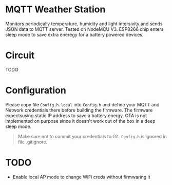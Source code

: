 # MQTT Weather Station
Monitors periodically temperature, humidity and light intersivity and sends JSON data to MQTT server. Tested on NodeMCU V3.
ESP8266 chip enters sleep mode to save extra eneregy for a battery powered devices.

# Circuit
TODO

# Configuration
Please copy file `Config.h.local` into `Config.h` and define your MQTT and Network credentials there before building the firmware. The firmware expectsusing static IP address to save a battery energy. OTA is not implemented on purpose since it doesn't work out of the box in a deep sleep mode.

> Make sure not to commit your credentials to Git. `Config.h` is ignored in file .gitignore.

# TODO
* Enable local AP mode to change WiFi creds without firmwaring it